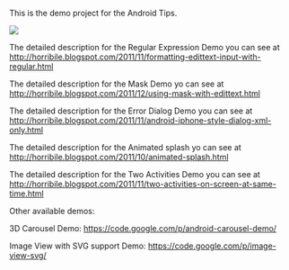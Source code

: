 This is the demo project for the Android Tips.

<a href='https://www.paypal.com/cgi-bin/webscr?cmd=_donations&business=YVSR7A3FXYPE8&lc=RU&item_name=horribile%40gmail%2ecom&currency_code=USD&bn=PP%2dDonationsBF%3abtn_donateCC_LG%2egif%3aNonHosted'>
<img src='http://www.paypal.com/en_US/i/btn/x-click-but04.gif' />
</a>

The detailed description for the Regular Expression Demo you can see at
http://horribile.blogspot.com/2011/11/formatting-edittext-input-with-regular.html

The detailed description for the Mask Demo yo can see at
http://horribile.blogspot.com/2011/12/using-mask-with-edittext.html

The detailed description for the Error Dialog Demo you can see at
http://horribile.blogspot.com/2011/11/android-iphone-style-dialog-xml-only.html

The detailed description for the Animated splash yo can see at
http://horribile.blogspot.com/2011/10/animated-splash.html

The detailed description for the Two Activities Demo you can see at
http://horribile.blogspot.com/2011/11/two-activities-on-screen-at-same-time.html

Other available demos:

3D Carousel Demo:
https://code.google.com/p/android-carousel-demo/

Image View with SVG support Demo:
https://code.google.com/p/image-view-svg/